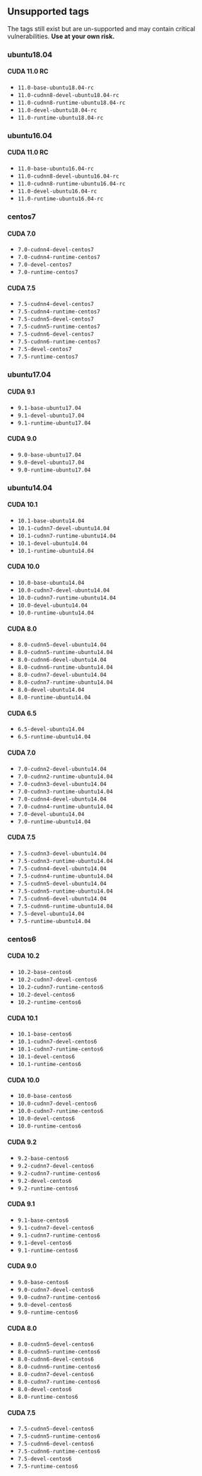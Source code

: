 ## Unsupported tags

The tags still exist but are un-supported and may contain critical vulnerabilities.
**Use at your own risk.**

### ubuntu18.04
#### CUDA 11.0 RC
- `11.0-base-ubuntu18.04-rc`
- `11.0-cudnn8-devel-ubuntu18.04-rc`
- `11.0-cudnn8-runtime-ubuntu18.04-rc`
- `11.0-devel-ubuntu18.04-rc`
- `11.0-runtime-ubuntu18.04-rc`
### ubuntu16.04
#### CUDA 11.0 RC
- `11.0-base-ubuntu16.04-rc`
- `11.0-cudnn8-devel-ubuntu16.04-rc`
- `11.0-cudnn8-runtime-ubuntu16.04-rc`
- `11.0-devel-ubuntu16.04-rc`
- `11.0-runtime-ubuntu16.04-rc`
### centos7
#### CUDA 7.0
- `7.0-cudnn4-devel-centos7`
- `7.0-cudnn4-runtime-centos7`
- `7.0-devel-centos7`
- `7.0-runtime-centos7`
#### CUDA 7.5
- `7.5-cudnn4-devel-centos7`
- `7.5-cudnn4-runtime-centos7`
- `7.5-cudnn5-devel-centos7`
- `7.5-cudnn5-runtime-centos7`
- `7.5-cudnn6-devel-centos7`
- `7.5-cudnn6-runtime-centos7`
- `7.5-devel-centos7`
- `7.5-runtime-centos7`
### ubuntu17.04
#### CUDA 9.1
- `9.1-base-ubuntu17.04`
- `9.1-devel-ubuntu17.04`
- `9.1-runtime-ubuntu17.04`
#### CUDA 9.0
- `9.0-base-ubuntu17.04`
- `9.0-devel-ubuntu17.04`
- `9.0-runtime-ubuntu17.04`
### ubuntu14.04
#### CUDA 10.1
- `10.1-base-ubuntu14.04`
- `10.1-cudnn7-devel-ubuntu14.04`
- `10.1-cudnn7-runtime-ubuntu14.04`
- `10.1-devel-ubuntu14.04`
- `10.1-runtime-ubuntu14.04`
#### CUDA 10.0
- `10.0-base-ubuntu14.04`
- `10.0-cudnn7-devel-ubuntu14.04`
- `10.0-cudnn7-runtime-ubuntu14.04`
- `10.0-devel-ubuntu14.04`
- `10.0-runtime-ubuntu14.04`
#### CUDA 8.0
- `8.0-cudnn5-devel-ubuntu14.04`
- `8.0-cudnn5-runtime-ubuntu14.04`
- `8.0-cudnn6-devel-ubuntu14.04`
- `8.0-cudnn6-runtime-ubuntu14.04`
- `8.0-cudnn7-devel-ubuntu14.04`
- `8.0-cudnn7-runtime-ubuntu14.04`
- `8.0-devel-ubuntu14.04`
- `8.0-runtime-ubuntu14.04`
#### CUDA 6.5
- `6.5-devel-ubuntu14.04`
- `6.5-runtime-ubuntu14.04`
#### CUDA 7.0
- `7.0-cudnn2-devel-ubuntu14.04`
- `7.0-cudnn2-runtime-ubuntu14.04`
- `7.0-cudnn3-devel-ubuntu14.04`
- `7.0-cudnn3-runtime-ubuntu14.04`
- `7.0-cudnn4-devel-ubuntu14.04`
- `7.0-cudnn4-runtime-ubuntu14.04`
- `7.0-devel-ubuntu14.04`
- `7.0-runtime-ubuntu14.04`
#### CUDA 7.5
- `7.5-cudnn3-devel-ubuntu14.04`
- `7.5-cudnn3-runtime-ubuntu14.04`
- `7.5-cudnn4-devel-ubuntu14.04`
- `7.5-cudnn4-runtime-ubuntu14.04`
- `7.5-cudnn5-devel-ubuntu14.04`
- `7.5-cudnn5-runtime-ubuntu14.04`
- `7.5-cudnn6-devel-ubuntu14.04`
- `7.5-cudnn6-runtime-ubuntu14.04`
- `7.5-devel-ubuntu14.04`
- `7.5-runtime-ubuntu14.04`
### centos6
#### CUDA 10.2
- `10.2-base-centos6`
- `10.2-cudnn7-devel-centos6`
- `10.2-cudnn7-runtime-centos6`
- `10.2-devel-centos6`
- `10.2-runtime-centos6`
#### CUDA 10.1
- `10.1-base-centos6`
- `10.1-cudnn7-devel-centos6`
- `10.1-cudnn7-runtime-centos6`
- `10.1-devel-centos6`
- `10.1-runtime-centos6`
#### CUDA 10.0
- `10.0-base-centos6`
- `10.0-cudnn7-devel-centos6`
- `10.0-cudnn7-runtime-centos6`
- `10.0-devel-centos6`
- `10.0-runtime-centos6`
#### CUDA 9.2
- `9.2-base-centos6`
- `9.2-cudnn7-devel-centos6`
- `9.2-cudnn7-runtime-centos6`
- `9.2-devel-centos6`
- `9.2-runtime-centos6`
#### CUDA 9.1
- `9.1-base-centos6`
- `9.1-cudnn7-devel-centos6`
- `9.1-cudnn7-runtime-centos6`
- `9.1-devel-centos6`
- `9.1-runtime-centos6`
#### CUDA 9.0
- `9.0-base-centos6`
- `9.0-cudnn7-devel-centos6`
- `9.0-cudnn7-runtime-centos6`
- `9.0-devel-centos6`
- `9.0-runtime-centos6`
#### CUDA 8.0
- `8.0-cudnn5-devel-centos6`
- `8.0-cudnn5-runtime-centos6`
- `8.0-cudnn6-devel-centos6`
- `8.0-cudnn6-runtime-centos6`
- `8.0-cudnn7-devel-centos6`
- `8.0-cudnn7-runtime-centos6`
- `8.0-devel-centos6`
- `8.0-runtime-centos6`
#### CUDA 7.5
- `7.5-cudnn5-devel-centos6`
- `7.5-cudnn5-runtime-centos6`
- `7.5-cudnn6-devel-centos6`
- `7.5-cudnn6-runtime-centos6`
- `7.5-devel-centos6`
- `7.5-runtime-centos6`

